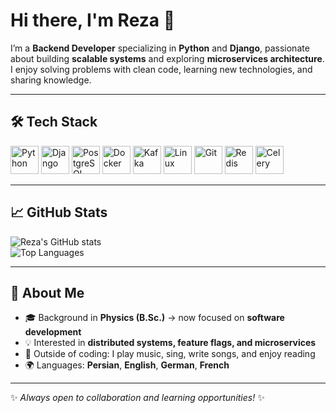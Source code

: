 # Hi there, I'm Reza 👋  

I’m a **Backend Developer** specializing in **Python** and **Django**, passionate about building **scalable systems** and exploring **microservices architecture**.  
I enjoy solving problems with clean code, learning new technologies, and sharing knowledge.  

---

## 🛠 Tech Stack  

<p align="left">
  <img src="https://cdn.jsdelivr.net/gh/devicons/devicon/icons/python/python-original.svg" alt="Python" width="45" height="45"/>
  <img src="https://cdn.jsdelivr.net/gh/devicons/devicon/icons/django/django-plain.svg" alt="Django" width="45" height="45"/>
  <img src="https://cdn.jsdelivr.net/gh/devicons/devicon/icons/postgresql/postgresql-original.svg" alt="PostgreSQL" width="45" height="45"/>
  <img src="https://cdn.jsdelivr.net/gh/devicons/devicon/icons/docker/docker-original.svg" alt="Docker" width="45" height="45"/>
  <img src="https://cdn.jsdelivr.net/gh/devicons/devicon/icons/apachekafka/apachekafka-original.svg" alt="Kafka" width="45" height="45"/>
  <img src="https://cdn.jsdelivr.net/gh/devicons/devicon/icons/linux/linux-original.svg" alt="Linux" width="45" height="45"/>
  <img src="https://cdn.jsdelivr.net/gh/devicons/devicon/icons/git/git-original.svg" alt="Git" width="45" height="45"/>
  <img src="https://cdn.jsdelivr.net/gh/devicons/devicon/icons/redis/redis-original.svg" alt="Redis" width="45" height="45"/>
  <img src="https://cdn.jsdelivr.net/gh/devicons/devicon/icons/celery/celery-original.svg" alt="Celery" width="45" height="45"/>
</p>

---

## 📈 GitHub Stats  

![Reza's GitHub stats](https://github-readme-stats.vercel.app/api?username=RezaYadegari&show_icons=true&theme=radical)  
![Top Languages](https://github-readme-stats.vercel.app/api/top-langs/?username=RezaYadegari&layout=compact&theme=radical)

---

## 🌟 About Me  

- 🎓 Background in **Physics (B.Sc.)** → now focused on **software development**  
- 💡 Interested in **distributed systems, feature flags, and microservices**  
- 🎵 Outside of coding: I play music, sing, write songs, and enjoy reading  
- 🌍 Languages: **Persian**, **English**, **German**, **French**  

---
✨ *Always open to collaboration and learning opportunities!* ✨

